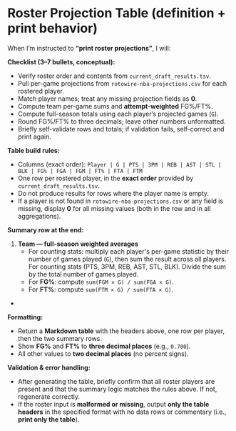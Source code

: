 # Roster Projection Table (definition + print behavior)
When I’m instructed to **“print roster projections”**, I will:

**Checklist (3–7 bullets, conceptual):**

* Verify roster order and contents from `current_draft_results.tsv`.
* Pull per-game projections from `rotowire-nba-projections.csv` for each rostered player.
* Match player names; treat any missing projection fields as **0**.
* Compute team per-game sums and **attempt-weighted** FG%/FT%.
* Compute full-season totals using each player’s projected games (`G`).
* Round FG%/FT% to three decimals; leave other numbers unformatted.
* Briefly self-validate rows and totals; if validation fails, self-correct and print again.

**Table build rules:**

* Columns (exact order):
  `Player | G | PTS | 3PM | REB | AST | STL | BLK | FG% | FGA | FGM | FT% | FTA | FTM`
* One row per rostered player, in the **exact order** provided by `current_draft_results.tsv`.
* Do not produce results for rows where the player name is empty.
* If a player is not found in `rotowire-nba-projections.csv` or any field is missing, display **0** for all missing values (both in the row and in all aggregations).

**Summary row at the end:**
 1. **Team — full-season weighted averages**
     - For counting stats: multiply each player's per-game statistic by their number of games played (`G`), then sum the result across all players. For counting stats (PTS, 3PM, REB, AST, STL, BLK). Divide the sum by the total number of games played.
     - For **FG%**: compute `sum(FGM × G) / sum(FGA × G)`.
     - For **FT%**: compute `sum(FTM × G) / sum(FTA × G)`.
- 
**Formatting:**

* Return a **Markdown table** with the headers above, one row per player, then the two summary rows.
* Show **FG%** and **FT%** to **three decimal places** (e.g., `0.700`).
* All other values to **two decimal places** (no percent signs).

**Validation & error handling:**

* After generating the table, briefly confirm that all roster players are present and that the summary logic matches the rules above. If not, regenerate correctly.
* If the roster input is **malformed or missing**, output **only the table headers** in the specified format with no data rows or commentary (i.e., **print only the table**).